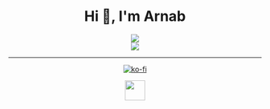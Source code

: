 <h1 align="center">Hi 👋, I'm Arnab</h1>
<div align="center">
<img src="https://github-readme-stats.vercel.app/api?username=ArnabXD&theme=react&show_icons=true&count_private=true">
</div>
<div align="center">
<img src="https://github-readme-stats.vercel.app/api/top-langs/?username=ArnabXD&theme=tokyonight&layout=compact&langs_count=5">
</div>

---

<div align="center">

  [![ko-fi](https://ko-fi.com/img/githubbutton_sm.svg)](https://ko-fi.com/K3K45O4K8)

</div>
<div align="center">
<a href="https://www.buymeacoffee.com/arnabxd"><img src="https://img.buymeacoffee.com/button-api/?text=Buy me a coffee&emoji=&slug=arnabxd&button_colour=FFDD00&font_colour=000000&font_family=Cookie&outline_colour=000000&coffee_colour=ffffff" height="40"></a>
</div>
